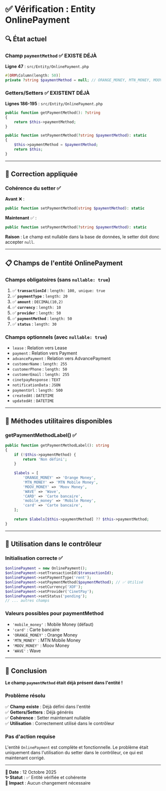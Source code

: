 # ✅ Vérification : Entity OnlinePayment

## 🔍 **État actuel**

### **Champ `paymentMethod`** ✅ **EXISTE DÉJÀ**

**Ligne 47** : `src/Entity/OnlinePayment.php`
```php
#[ORM\Column(length: 50)]
private ?string $paymentMethod = null; // ORANGE_MONEY, MTN_MONEY, MOOV_MONEY, WAVE, CARD
```

### **Getters/Setters** ✅ **EXISTENT DÉJÀ**

**Lignes 186-195** : `src/Entity/OnlinePayment.php`
```php
public function getPaymentMethod(): ?string
{
    return $this->paymentMethod;
}

public function setPaymentMethod(?string $paymentMethod): static
{
    $this->paymentMethod = $paymentMethod;
    return $this;
}
```

---

## 🔧 **Correction appliquée**

### **Cohérence du setter** ✅

**Avant** ❌ :
```php
public function setPaymentMethod(string $paymentMethod): static
```

**Maintenant** ✅ :
```php
public function setPaymentMethod(?string $paymentMethod): static
```

**Raison** : Le champ est nullable dans la base de données, le setter doit donc accepter `null`.

---

## 📋 **Champs de l'entité OnlinePayment**

### **Champs obligatoires** (sans `nullable: true`)

1. ✅ **`transactionId`** : `length: 100, unique: true`
2. ✅ **`paymentType`** : `length: 20`
3. ✅ **`amount`** : `DECIMAL(10,2)`
4. ✅ **`currency`** : `length: 10`
5. ✅ **`provider`** : `length: 50`
6. ✅ **`paymentMethod`** : `length: 50`
7. ✅ **`status`** : `length: 30`

### **Champs optionnels** (avec `nullable: true`)

- `lease` : Relation vers Lease
- `payment` : Relation vers Payment
- `advancePayment` : Relation vers AdvancePayment
- `customerName` : `length: 255`
- `customerPhone` : `length: 50`
- `customerEmail` : `length: 255`
- `cinetpayResponse` : `TEXT`
- `notificationData` : `JSON`
- `paymentUrl` : `length: 500`
- `createdAt` : `DATETIME`
- `updatedAt` : `DATETIME`

---

## 🎯 **Méthodes utilitaires disponibles**

### **getPaymentMethodLabel()** ✅

```php
public function getPaymentMethodLabel(): string
{
    if (!$this->paymentMethod) {
        return 'Non défini';
    }
    
    $labels = [
        'ORANGE_MONEY' => 'Orange Money',
        'MTN_MONEY' => 'MTN Mobile Money',
        'MOOV_MONEY' => 'Moov Money',
        'WAVE' => 'Wave',
        'CARD' => 'Carte bancaire',
        'mobile_money' => 'Mobile Money',
        'card' => 'Carte bancaire',
    ];
    
    return $labels[$this->paymentMethod] ?? $this->paymentMethod;
}
```

---

## 🚀 **Utilisation dans le contrôleur**

### **Initialisation correcte** ✅

```php
$onlinePayment = new OnlinePayment();
$onlinePayment->setTransactionId($transactionId);
$onlinePayment->setPaymentType('rent');
$onlinePayment->setPaymentMethod($paymentMethod); // ✅ Utilisé
$onlinePayment->setCurrency('XOF');
$onlinePayment->setProvider('CinetPay');
$onlinePayment->setStatus('pending');
// ... autres champs
```

### **Valeurs possibles pour paymentMethod**

- `'mobile_money'` : Mobile Money (défaut)
- `'card'` : Carte bancaire
- `'ORANGE_MONEY'` : Orange Money
- `'MTN_MONEY'` : MTN Mobile Money
- `'MOOV_MONEY'` : Moov Money
- `'WAVE'` : Wave

---

## 🎊 **Conclusion**

**Le champ `paymentMethod` était déjà présent dans l'entité !**

### **Problème résolu**

✅ **Champ existe** : Déjà défini dans l'entité  
✅ **Getters/Setters** : Déjà générés  
✅ **Cohérence** : Setter maintenant nullable  
✅ **Utilisation** : Correctement utilisé dans le contrôleur  

### **Pas d'action requise**

L'entité `OnlinePayment` est complète et fonctionnelle. Le problème était uniquement dans l'utilisation du setter dans le contrôleur, ce qui est maintenant corrigé.

---

**📅 Date** : 12 Octobre 2025  
**✨ Statut** : ✅ Entité vérifiée et cohérente  
**🎯 Impact** : Aucun changement nécessaire

